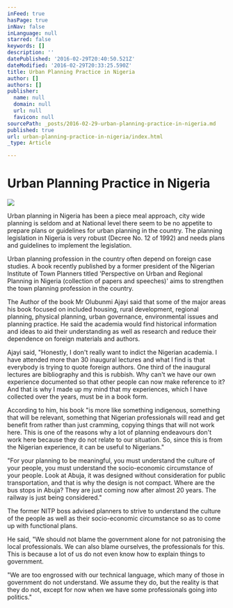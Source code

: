 ```yaml
---
inFeed: true
hasPage: true
inNav: false
inLanguage: null
starred: false
keywords: []
description: ''
datePublished: '2016-02-29T20:40:50.521Z'
dateModified: '2016-02-29T20:33:25.590Z'
title: Urban Planning Practice in Nigeria
author: []
authors: []
publisher:
  name: null
  domain: null
  url: null
  favicon: null
sourcePath: _posts/2016-02-29-urban-planning-practice-in-nigeria.md
published: true
url: urban-planning-practice-in-nigeria/index.html
_type: Article

---
```

# Urban Planning Practice in Nigeria
![](https://the-grid-user-content.s3-us-west-2.amazonaws.com/31c55fe8-1138-42bf-883e-212435d576c8.jpg)

Urban planning in Nigeria has been a piece meal approach, city wide planning is seldom and at National level there seem to be no appetite to prepare plans or guidelines for urban planning in the country. The planning legislation in Nigeria is very robust (Decree No. 12 of 1992) and needs plans and guidelines to implement the legislation.

Urban planning profession in the country often depend on foreign case studies. A book recently published by a former president of the Nigerian Institute of Town Planners titled 'Perspective on Urban and Regional Planning in Nigeria (collection of papers and speeches)' aims to strengthen the town planning profession in the country.

The Author of the book Mr Olubunmi Ajayi said that some of the major areas his book focused on included housing, rural development, regional planning, physical planning, urban governance, environmental issues and planning practice. He said the academia would find historical information and ideas to aid their understanding as well as research and reduce their dependence on foreign materials and authors.

Ajayi said, "Honestly, I don't really want to indict the Nigerian academia. I have attended more than 30 inaugural lectures and what I find is that everybody is trying to quote foreign authors. One third of the inaugural lectures are bibliography and this is rubbish. Why can't we have our own experience documented so that other people can now make reference to it? And that is why I made up my mind that my experiences, which I have collected over the years, must be in a book form.

According to him, his book "is more like something indigenous, something that will be relevant, something that Nigerian professionals will read and get benefit from rather than just cramming, copying things that will not work here. This is one of the reasons why a lot of planning endeavours don't work here because they do not relate to our situation. So, since this is from the Nigerian experience, it can be useful to Nigerians."

"For your planning to be meaningful, you must understand the culture of your people, you must understand the socio-economic circumstance of your people. Look at Abuja, it was designed without consideration for public transportation, and that is why the design is not compact. Where are the bus stops in Abuja? They are just coming now after almost 20 years. The railway is just being considered."

The former NITP boss advised planners to strive to understand the culture of the people as well as their socio-economic circumstance so as to come up with functional plans.

He said, "We should not blame the government alone for not patronising the local professionals. We can also blame ourselves, the professionals for this. This is because a lot of us do not even know how to explain things to government.

"We are too engrossed with our technical language, which many of those in government do not understand. We assume they do, but the reality is that they do not, except for now when we have some professionals going into politics."